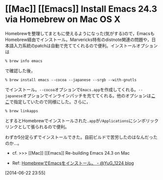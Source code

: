 # [[Mac]] [[Emacs]] Install Emacs 24.3 via Homebrew on Mac OS X

Homebrewを整理してまともに使えるようになった(気がする)ので，EmacsもHomebrew経由でインストール。Marvericks特有のdistnote関連の問題や，日本語入力系統のpatchは自動で充ててくれるので便利。インストールオプションは

	% brew info emacs

で確認した後，

	% brew install emacs --cocoa --japanese --srgb --with-gnutls

でインストール。`--cocoa`オプションで`Emacs.app`を作成してくれる。`--japanese`オプションでインラインパッチを充ててくれる。他のオプションは[ここ](http://blog.n-z.jp/blog/2013-11-12-cocoa-emacs-ime.html)で指定していたので同様にした。さらに，

	% brew linkapps

とするとHomebrewでインストールされた`.app`が`/Applications`にシンボリックリンクとして張られるので便利。

わずか5分足らずでインストールできた。自前ビルドで苦労したのはなんだったのか…。

* cf. >>> [[Mac]] [[Emacs]] Re-building Emacs 24.3 on Mac

* Ref: [HomebrewでEmacsをインストール。 - @YuG_1224 blog](http://blog.yug1224.com/2013/10/29/emacs/)

[2014-06-22 23:55] 

